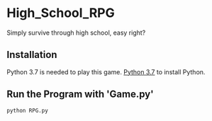 # High_School_RPG

Simply survive through high school, easy right?

## Installation

Python 3.7 is needed to play this game. [Python 3.7](https://www.python.org/downloads/) to install Python.


## Run the Program with 'Game.py'

```python
python RPG.py
```
